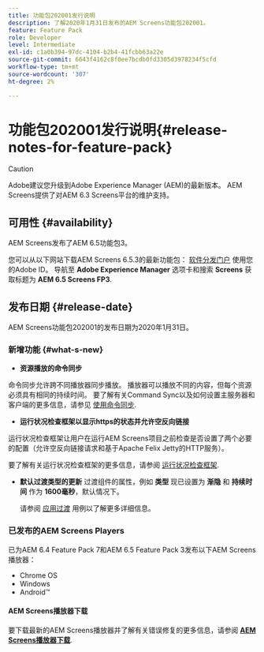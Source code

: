 ```yaml
---
title: 功能包202001发行说明
description: 了解2020年1月31日发布的AEM Screens功能包202001。
feature: Feature Pack
role: Developer
level: Intermediate
exl-id: c1a0b394-97dc-4104-b2b4-41fcbb63a22e
source-git-commit: 6643f4162c8f0ee7bcdb0fd3305d3978234f5cfd
workflow-type: tm+mt
source-wordcount: '307'
ht-degree: 2%

---
```


# 功能包202001发行说明{#release-notes-for-feature-pack}

>[!CAUTION]
>
>Adobe建议您升级到Adobe Experience Manager (AEM)的最新版本。 AEM Screens提供了对AEM 6.3 Screens平台的维护支持。

## 可用性 {#availability}

AEM Screens发布了AEM 6.5功能包3。

您可以从以下网站下载AEM Screens 6.5.3的最新功能包： [软件分发门户](https://experience.adobe.com/#/downloads/content/software-distribution/en/aem.html) 使用您的Adobe ID。 导航至 **Adobe Experience Manager** 选项卡和搜索 **Screens** 获取标题为 **AEM 6.5 Screens FP3**.

## 发布日期 {#release-date}

AEM Screens功能包202001的发布日期为2020年1月31日。

### 新增功能 {#what-s-new}

* **资源播放的命令同步**

命令同步允许跨不同播放器同步播放。 播放器可以播放不同的内容，但每个资源必须具有相同的持续时间。
要了解有关Command Sync以及如何设置主服务器和客户端的更多信息，请参见 [使用命令同步](using-command-sync.md).

* **运行状况检查框架以显示https的状态并允许空反向链接**

运行状况检查框架让用户在运行AEM Screens项目之前检查是否设置了两个必要的配置（允许空反向链接请求和基于Apache Felix Jetty的HTTP服务）。

要了解有关运行状况检查框架的更多信息，请参阅 [运行状况检查框架](/help/user-guide/configuring-screens-introduction.md#health-check-framework).

* **默认过渡类型的更新**
过渡组件的属性，例如 **类型** 现已设置为 **渐隐** 和 **持续时间** 作为 **1600毫秒**，默认情况下。

  请参阅 [应用过渡](/help/user-guide/applying-transitions.md) 用例以了解更多详细信息。


### 已发布的AEM Screens Players

已为AEM 6.4 Feature Pack 7和AEM 6.5 Feature Pack 3发布以下AEM Screens播放器：

* Chrome OS
* Windows
* Android™

#### AEM Screens播放器下载

要下载最新的AEM Screens播放器并了解有关错误修复的更多信息，请参阅 [**AEM Screens播放器下载**](https://download.macromedia.com/screens/).

